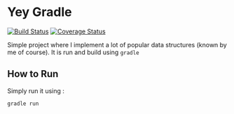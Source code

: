 # Yey Gradle
[![Build Status](https://travis-ci.org/luthfiswees/yey-gradle.svg?branch=master)](https://travis-ci.org/luthfiswees/yey-gradle) [![Coverage Status](https://coveralls.io/repos/github/luthfiswees/yey-gradle/badge.svg?branch=master)](https://coveralls.io/github/luthfiswees/yey-gradle?branch=master)

Simple project where I implement a lot of popular data structures (known by me of course). It is run and build using `gradle`



## How to Run

Simply run it using :

```sh
gradle run
```

